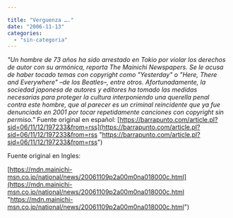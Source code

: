```yaml
---

title: "Verguenza …."
date: "2006-11-13"
categories: 
  - "sin-categoria"
---
```


_"Un hombre de 73 años ha sido arrestado en Tokio por violar los derechos de autor con su armónica, reporta The Mainichi Newspapers. Se le acusa de haber tocado temas con copyright como "Yesterday" o "Here, There and Everywhere" –de los Beatles–, entre otros. Afortunadamente, la sociedad japonesa de autores y editores ha tomado las medidas necesarias para proteger la cultura interponiendo una querella penal contra este hombre, que al parecer es un criminal reincidente que ya fue denunciado en 2001 por tocar repetidamente canciones con copyright sin permiso."_ Fuente original en español: [https://barrapunto.com/article.pl?sid=06/11/12/197233&from=rss](https://barrapunto.com/article.pl?sid=06/11/12/197233&from=rss "https://barrapunto.com/article.pl?sid=06/11/12/197233&from=rss")

Fuente original en Ingles:

[https://mdn.mainichi-msn.co.jp/national/news/20061109p2a00m0na018000c.html](https://mdn.mainichi-msn.co.jp/national/news/20061109p2a00m0na018000c.html "https://mdn.mainichi-msn.co.jp/national/news/20061109p2a00m0na018000c.html")
